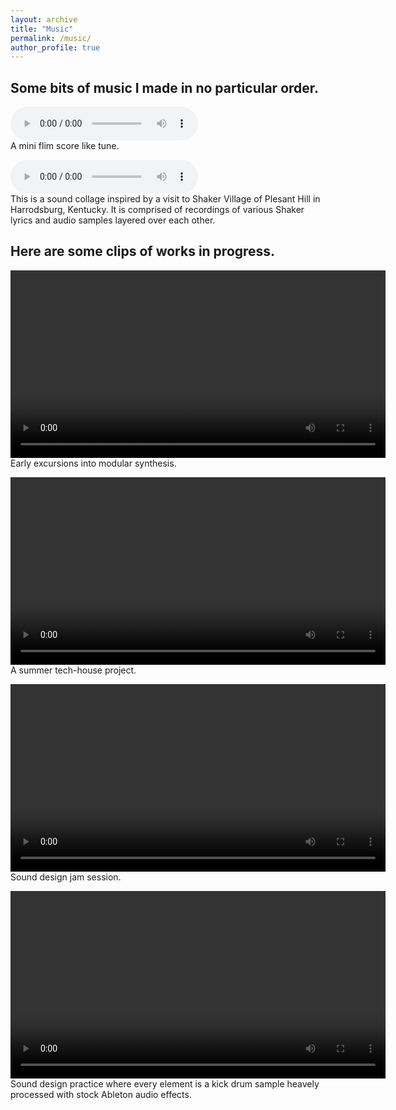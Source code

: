 ```yaml
---
layout: archive
title: "Music"
permalink: /music/
author_profile: true
---
```


## Some bits of music I made in no particular order.  

<audio controls src="/images/music/bladezilla_score.wav"></audio>  
A mini flim score like tune. 


<audio controls src="/images/music/bladezilla_final_project.wav"></audio>  
This is a sound collage inspired by a visit to <a herf="https://shakervillageky.org/" target="_blank">Shaker Village of Plesant Hill</a> in Harrodsburg, Kentucky. It is comprised of recordings of various Shaker lyrics and audio samples layered over each other. 

## Here are some clips of works in progress.  

<video src="/images/music/video_clips/music_clip_modular_synth.mp4" width="600" controls></video>  
Early excursions into modular synthesis.

<video src="/images/music/video_clips/music_clip_keine.mp4" width="600" controls></video>  
A summer tech-house project.

<video src="/images/music/video_clips/music_clip_rave.mp4" width="600" controls></video>  
Sound design jam session.

<video src="/images/music/video_clips/music_clip_fostex_speakers.mp4" width="600" controls></video>  
Sound design practice where every element is a kick drum sample heavely processed with stock Ableton audio effects.
